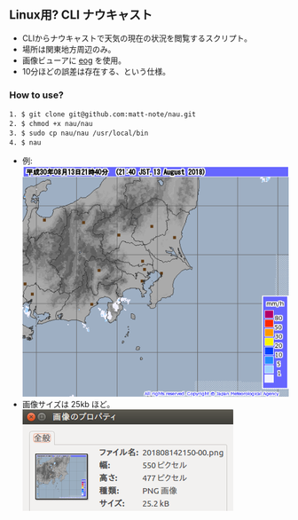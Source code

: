 ## Linux用? CLI ナウキャスト
* CLIからナウキャストで天気の現在の状況を閲覧するスクリプト。
* 場所は関東地方周辺のみ。
* 画像ビューアに [eog](https://help.gnome.org/users/eog/stable/index.html.ja) を使用。
* 10分ほどの誤差は存在する、という仕様。

### How to use?

```bash
1. $ git clone git@github.com:matt-note/nau.git
2. $ chmod +x nau/nau
3. $ sudo cp nau/nau /usr/local/bin
4. $ nau
```
* 例:
![201808132140-00.png](https://github.com/matt-note/nau/blob/master/201808132140-00.png)
* 画像サイズは 25kb ほど。
![img-size.png](https://github.com/matt-note/nau/blob/master/img-size.png)

